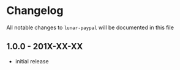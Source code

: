 # Changelog

All notable changes to `lunar-paypal` will be documented in this file

## 1.0.0 - 201X-XX-XX

- initial release
